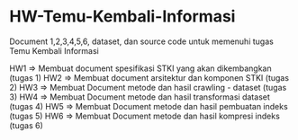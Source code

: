 # HW-Temu-Kembali-Informasi
Document 1,2,3,4,5,6, dataset, dan source code untuk memenuhi tugas Temu Kembali Informasi


HW1 => Membuat document spesifikasi STKI yang akan dikembangkan (tugas 1)
HW2 => Membuat document arsitektur dan komponen STKI (tugas 2)
HW3 => Membuat Document metode dan hasil crawling - dataset (tugas 3)
HW4 => Membuat Document  metode dan hasil transformasi dataset (tugas 4)
HW5 => Membuat Document  metode dan hasil pembuatan indeks (tugas 5)
HW6 => Membuat Document  metode dan hasil kompresi indeks (tugas 6)

